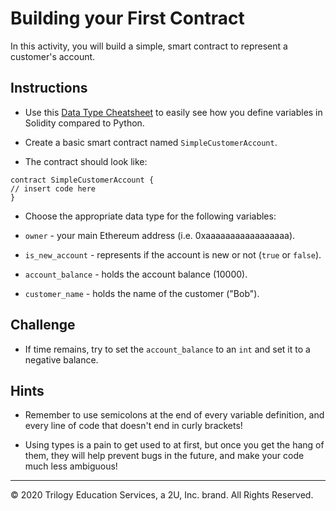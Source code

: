 # Building your First Contract

In this activity, you will build a simple, smart contract to represent a customer's account.

## Instructions

* Use this [Data Type Cheatsheet](Resources/Types_Cheatsheet.md) to easily see how you define variables in Solidity compared to Python.

* Create a basic smart contract named `SimpleCustomerAccount`.

 * The contract should look like:

 ```solidity
 contract SimpleCustomerAccount {
 // insert code here
 }
 ```

* Choose the appropriate data type for the following variables:

 * `owner` - your main Ethereum address (i.e. 0xaaaaaaaaaaaaaaaaa).

 * `is_new_account` - represents if the account is new or not (`true` or `false`).

 * `account_balance` - holds the account balance (10000).

 * `customer_name` - holds the name of the customer ("Bob").

## Challenge

* If time remains, try to set the `account_balance` to an `int` and set it to a negative balance.

## Hints

* Remember to use semicolons at the end of every variable definition, and every line of code that doesn't end in curly brackets!

* Using types is a pain to get used to at first, but once you get the hang of them, they will help prevent bugs in the future, and make your code much less ambiguous!

---

© 2020 Trilogy Education Services, a 2U, Inc. brand. All Rights Reserved.
